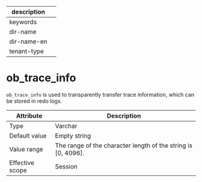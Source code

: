 | description ||
|---|---|
| keywords ||
| dir-name ||
| dir-name-en ||
| tenant-type ||

# ob_trace_info

`ob_trace_info` is used to transparently transfer trace information, which can be stored in redo logs.

| **Attribute** | **Description** |
|--------|-------------------|
| Type | Varchar |
| Default value | Empty string |
| Value range | The range of the character length of the string is \[0, 4096\]. |
| Effective scope | Session |
